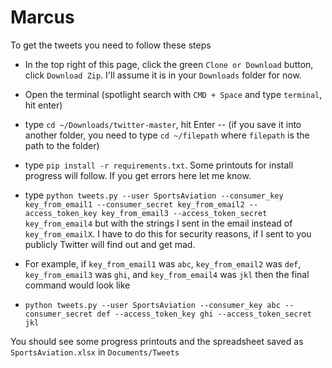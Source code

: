 # Marcus

To get the tweets you need to follow these steps

- In the top right of this page, click the green `Clone or Download` button, click `Download Zip`. 
I'll assume it is in your `Downloads` folder for now.

- Open the terminal (spotlight search with `CMD + Space` and type `terminal`, hit enter)

- type `cd ~/Downloads/twitter-master`, hit Enter
    -- (if you save it into another folder, you need to type `cd ~/filepath` 
    where `filepath` is the path to the folder)
    
- type `pip install -r requirements.txt`. Some printouts for install progress will follow. 
If you get errors here let me know.

- type `python tweets.py --user SportsAviation --consumer_key key_from_email1 --consumer_secret key_from_email2
 --access_token_key key_from_email3 --access_token_secret key_from_email4` but with the strings I sent in the email 
 instead of `key_from_emailX`. I have to do this for security reasons, if I sent to you publicly Twitter will find out 
 and get mad.
 
 - For example, if `key_from_email1` was `abc`, `key_from_email2` was `def`, `key_from_email3` was `ghi`, 
 and `key_from_email4` was `jkl` then the final command would look like
 
 - `python tweets.py --user SportsAviation --consumer_key abc --consumer_secret def --access_token_key ghi --access_token_secret jkl`
 
 You should see some progress printouts and the spreadsheet saved as `SportsAviation.xlsx` in `Documents/Tweets`